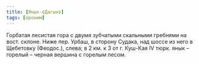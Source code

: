 ```yaml
---
title: [Яных-❮Дагын❯]
tags: [ороним]
---
```


Горбатая лесистая гора с двумя зубчатыми скальными гребнями на вост. склоне.
Ниже пер. Урбаш, в сторону Судака, над шоссе из него в Щебетовку (Феодос.),
слева; в 2 км. к З от г. Куш-Кая IV тюрк. янык – горелый – черная вершина с
горелым лесом.

